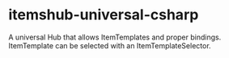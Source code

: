 itemshub-universal-csharp
=========================

A universal Hub that allows ItemTemplates and proper bindings.
ItemTemplate can be selected with an ItemTemplateSelector.